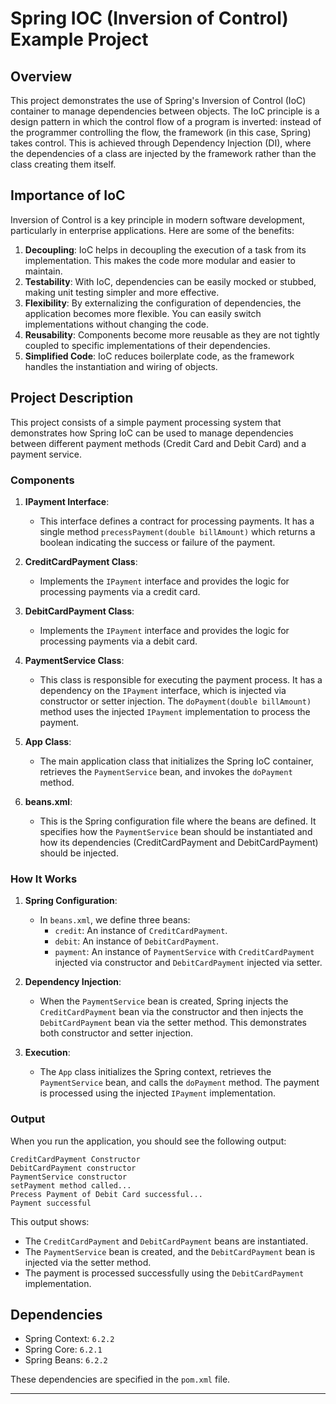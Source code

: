 # Spring IOC (Inversion of Control) Example Project

## Overview

This project demonstrates the use of Spring's Inversion of Control (IoC) container to manage dependencies between objects. The IoC principle is a design pattern in which the control flow of a program is inverted: instead of the programmer controlling the flow, the framework (in this case, Spring) takes control. This is achieved through Dependency Injection (DI), where the dependencies of a class are injected by the framework rather than the class creating them itself.

## Importance of IoC

Inversion of Control is a key principle in modern software development, particularly in enterprise applications. Here are some of the benefits:

1. **Decoupling**: IoC helps in decoupling the execution of a task from its implementation. This makes the code more modular and easier to maintain.
2. **Testability**: With IoC, dependencies can be easily mocked or stubbed, making unit testing simpler and more effective.
3. **Flexibility**: By externalizing the configuration of dependencies, the application becomes more flexible. You can easily switch implementations without changing the code.
4. **Reusability**: Components become more reusable as they are not tightly coupled to specific implementations of their dependencies.
5. **Simplified Code**: IoC reduces boilerplate code, as the framework handles the instantiation and wiring of objects.

## Project Description

This project consists of a simple payment processing system that demonstrates how Spring IoC can be used to manage dependencies between different payment methods (Credit Card and Debit Card) and a payment service.

### Components

1. **IPayment Interface**:
    - This interface defines a contract for processing payments. It has a single method `precessPayment(double billAmount)` which returns a boolean indicating the success or failure of the payment.

2. **CreditCardPayment Class**:
    - Implements the `IPayment` interface and provides the logic for processing payments via a credit card.

3. **DebitCardPayment Class**:
    - Implements the `IPayment` interface and provides the logic for processing payments via a debit card.

4. **PaymentService Class**:
    - This class is responsible for executing the payment process. It has a dependency on the `IPayment` interface, which is injected via constructor or setter injection. The `doPayment(double billAmount)` method uses the injected `IPayment` implementation to process the payment.

5. **App Class**:
    - The main application class that initializes the Spring IoC container, retrieves the `PaymentService` bean, and invokes the `doPayment` method.

6. **beans.xml**:
    - This is the Spring configuration file where the beans are defined. It specifies how the `PaymentService` bean should be instantiated and how its dependencies (CreditCardPayment and DebitCardPayment) should be injected.

### How It Works

1. **Spring Configuration**:
    - In `beans.xml`, we define three beans:
        - `credit`: An instance of `CreditCardPayment`.
        - `debit`: An instance of `DebitCardPayment`.
        - `payment`: An instance of `PaymentService` with `CreditCardPayment` injected via constructor and `DebitCardPayment` injected via setter.

2. **Dependency Injection**:
    - When the `PaymentService` bean is created, Spring injects the `CreditCardPayment` bean via the constructor and then injects the `DebitCardPayment` bean via the setter method. This demonstrates both constructor and setter injection.

3. **Execution**:
    - The `App` class initializes the Spring context, retrieves the `PaymentService` bean, and calls the `doPayment` method. The payment is processed using the injected `IPayment` implementation.

### Output

When you run the application, you should see the following output:

```
CreditCardPayment Constructor
DebitCardPayment constructor
PaymentService constructor
setPayment method called...
Precess Payment of Debit Card successful...
Payment successful
```

This output shows:
- The `CreditCardPayment` and `DebitCardPayment` beans are instantiated.
- The `PaymentService` bean is created, and the `DebitCardPayment` bean is injected via the setter method.
- The payment is processed successfully using the `DebitCardPayment` implementation.


## Dependencies

- Spring Context: `6.2.2`
- Spring Core: `6.2.1`
- Spring Beans: `6.2.2`

These dependencies are specified in the `pom.xml` file.

---

